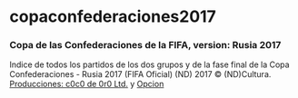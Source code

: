 # copaconfederaciones2017

### Copa de las Confederaciones de la FIFA, version: Rusia 2017

Indice de todos los partidos de los dos grupos y de la fase final de la Copa Confederaciones - Rusia 2017 (FIFA Oficial)
(ND) 2017 &copy; (ND)Cultura. [Producciones: c0c0 de 0r0 Ltd.](http://c0c0de0r0producciones.tk) y [Opcion](http://noalasador.tk)
